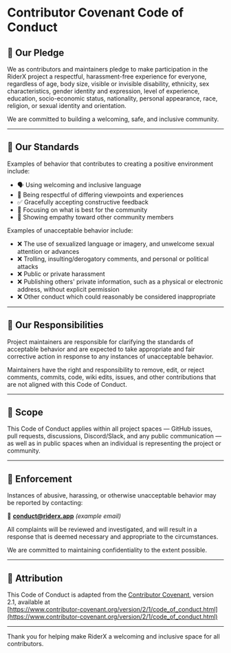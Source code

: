 # Contributor Covenant Code of Conduct

## 🧭 Our Pledge

We as contributors and maintainers pledge to make participation in the RiderX project a respectful, harassment-free experience for everyone, regardless of age, body size, visible or invisible disability, ethnicity, sex characteristics, gender identity and expression, level of experience, education, socio-economic status, nationality, personal appearance, race, religion, or sexual identity and orientation.

We are committed to building a welcoming, safe, and inclusive community.

---

## 🙋 Our Standards

Examples of behavior that contributes to creating a positive environment include:

- 🗣️ Using welcoming and inclusive language
- 🙌 Being respectful of differing viewpoints and experiences
- ✅ Gracefully accepting constructive feedback
- 🎉 Focusing on what is best for the community
- 🤝 Showing empathy toward other community members

Examples of unacceptable behavior include:

- ❌ The use of sexualized language or imagery, and unwelcome sexual attention or advances
- ❌ Trolling, insulting/derogatory comments, and personal or political attacks
- ❌ Public or private harassment
- ❌ Publishing others' private information, such as a physical or electronic address, without explicit permission
- ❌ Other conduct which could reasonably be considered inappropriate

---

## 👮 Our Responsibilities

Project maintainers are responsible for clarifying the standards of acceptable behavior and are expected to take appropriate and fair corrective action in response to any instances of unacceptable behavior.

Maintainers have the right and responsibility to remove, edit, or reject comments, commits, code, wiki edits, issues, and other contributions that are not aligned with this Code of Conduct.

---

## 🧾 Scope

This Code of Conduct applies within all project spaces — GitHub issues, pull requests, discussions, Discord/Slack, and any public communication — as well as in public spaces when an individual is representing the project or community.

---

## 🚨 Enforcement

Instances of abusive, harassing, or otherwise unacceptable behavior may be reported by contacting:

📧 **conduct@riderx.app** *(example email)*

All complaints will be reviewed and investigated, and will result in a response that is deemed necessary and appropriate to the circumstances.

We are committed to maintaining confidentiality to the extent possible.

---

## 📄 Attribution

This Code of Conduct is adapted from the [Contributor Covenant](https://www.contributor-covenant.org), version 2.1, available at  
[https://www.contributor-covenant.org/version/2/1/code_of_conduct.html](https://www.contributor-covenant.org/version/2/1/code_of_conduct.html)

---

Thank you for helping make RiderX a welcoming and inclusive space for all contributors.